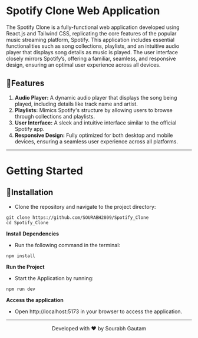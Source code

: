 # Spotify Clone Web Application
The Spotify Clone is a fully-functional web application developed using React.js and Tailwind CSS, replicating the core features of the popular music streaming platform, Spotify. This application includes essential functionalities such as song collections, playlists, and an intuitive audio player that displays song details as music is played. The user interface closely mirrors Spotify’s, offering a familiar, seamless, and responsive design, ensuring an optimal user experience across all devices.

## 🧐Features
1. **Audio Player:** A dynamic audio player that displays the song being played, including details like track name and artist.
2. **Playlists:** Mimics Spotify's structure by allowing users to browse through collections and playlists.
3. **User Interface:** A sleek and intuitive interface similar to the official Spotify app.
4. **Responsive Design:** Fully optimized for both desktop and mobile devices, ensuring a seamless user experience across all platforms.

<hr>

# Getting Started
## 🚀Installation
- Clone the repository and navigate to the project directory:
```
git clone https://github.com/SOURABH2809/Spotify_Clone
cd Spotify_Clone
```

**Install Dependencies**
- Run the following command in the terminal:
```
npm install
```

**Run the Project**
- Start the Application by running:
```
npm run dev
```
**Access the application**
- Open http://localhost:5173 in your browser to access the application.

<hr>
<p align="center">
Developed with ❤️ by Sourabh Gautam
</p>
